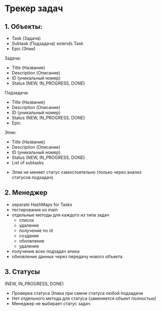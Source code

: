 # Трекер задач

## 1. Объекты:
* Task (Задача)
* Subtask (Подзадача) extends Task
* Epiс (Эпик) 

Задача:
* Title (Название)
* Description (Описание)
* ID (уникальный номер)
* Status (NEW, IN_PROGRESS, DONE)

Подзадача: 
* Title (Название)
* Description (Описание)
* ID (уникальный номер)
* Status (NEW, IN_PROGRESS, DONE)
* Epic

Эпик:
* Title (Название)
* Description (Описание)
* ID (уникальный номер)
* Status (NEW, IN_PROGRESS, DONE)
* List of subtasks
- Эпик не меняет статус самостоятельно (только через анализ статусов подзадач).

## 2. Менеджер
* separate HashMaps for Tasks
* тестирование из main 
* отдельные методы для каждого из типа задач 
  * список 
  * удаление
  * получение по id
  * создание
  * обновление 
  * удаление
* получение всех подзадач эпика
* обновление данных через передачу нового объекта

## 3. Статусы 
(NEW, IN_PROGRESS, DONE)
* Проверка статуса Эпика при смене статуса любой подзадачи
* Нет отдельного метода для статуса (заменяется объект полностью)
* Менеджер не выбирает статус задач







